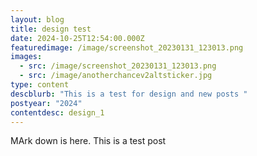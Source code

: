 ```yaml
---
layout: blog
title: design test
date: 2024-10-25T12:54:00.000Z
featuredimage: /image/screenshot_20230131_123013.png
images:
  - src: /image/screenshot_20230131_123013.png
  - src: /image/anotherchancev2altsticker.jpg
type: content
descblurb: "This is a test for design and new posts "
postyear: "2024"
contentdesc: design_1
---
```

MArk down is here. This is a test post
